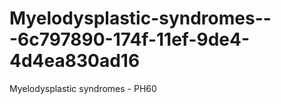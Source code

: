 # Myelodysplastic-syndromes---6c797890-174f-11ef-9de4-4d4ea830ad16
Myelodysplastic syndromes - PH60
